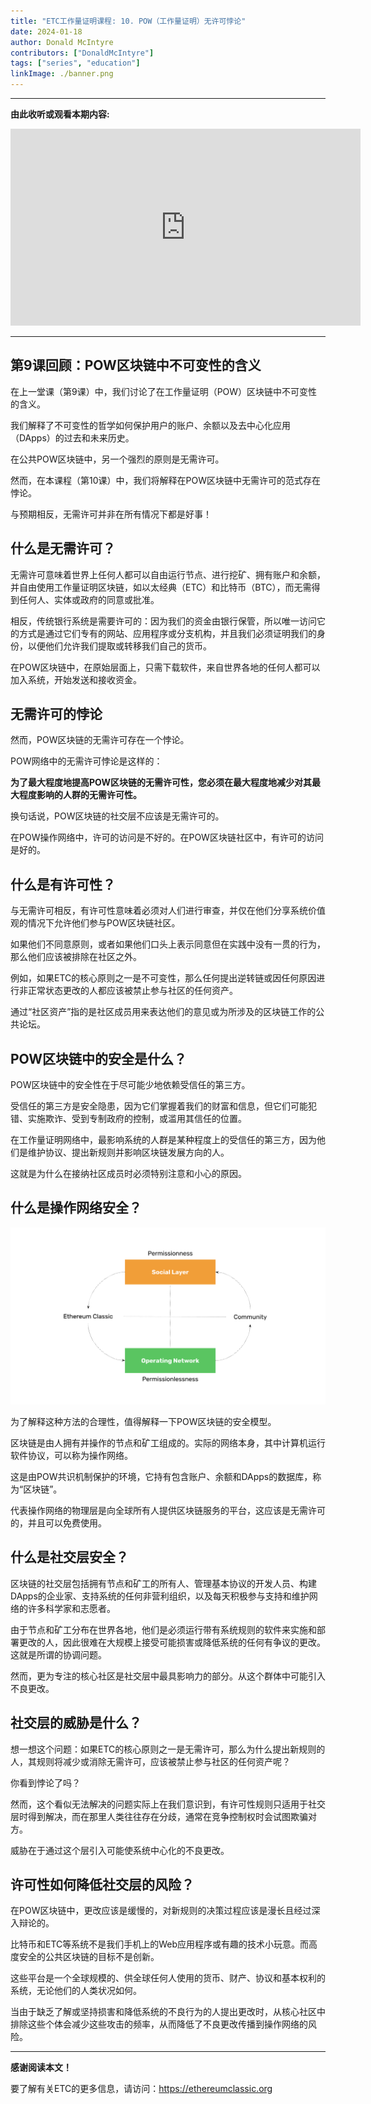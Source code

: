 ```yaml
---
title: "ETC工作量证明课程: 10. POW（工作量证明）无许可悖论"
date: 2024-01-18
author: Donald McIntyre
contributors: ["DonaldMcIntyre"]
tags: ["series", "education"]
linkImage: ./banner.png
---
```


---
**由此收听或观看本期内容:**

<iframe width="560" height="315" src="https://www.youtube.com/embed/qEx0iPgY6WY?si=d2lEx8Hhko2fF-5z" title="YouTube video player" frameborder="0" allow="accelerometer; autoplay; clipboard-write; encrypted-media; gyroscope; picture-in-picture; web-share" allowfullscreen></iframe>

---

## 第9课回顾：POW区块链中不可变性的含义

在上一堂课（第9课）中，我们讨论了在工作量证明（POW）区块链中不可变性的含义。

我们解释了不可变性的哲学如何保护用户的账户、余额以及去中心化应用（DApps）的过去和未来历史。

在公共POW区块链中，另一个强烈的原则是无需许可。

然而，在本课程（第10课）中，我们将解释在POW区块链中无需许可的范式存在悖论。

与预期相反，无需许可并非在所有情况下都是好事！

## 什么是无需许可？

无需许可意味着世界上任何人都可以自由运行节点、进行挖矿、拥有账户和余额，并自由使用工作量证明区块链，如以太经典（ETC）和比特币（BTC），而无需得到任何人、实体或政府的同意或批准。

相反，传统银行系统是需要许可的：因为我们的资金由银行保管，所以唯一访问它的方式是通过它们专有的网站、应用程序或分支机构，并且我们必须证明我们的身份，以便他们允许我们提取或转移我们自己的货币。

在POW区块链中，在原始层面上，只需下载软件，来自世界各地的任何人都可以加入系统，开始发送和接收资金。

## 无需许可的悖论

然而，POW区块链的无需许可存在一个悖论。

POW网络中的无需许可悖论是这样的：

**为了最大程度地提高POW区块链的无需许可性，您必须在最大程度地减少对其最大程度影响的人群的无需许可性。**

换句话说，POW区块链的社交层不应该是无需许可的。

在POW操作网络中，许可的访问是不好的。在POW区块链社区中，有许可的访问是好的。

## 什么是有许可性？

与无需许可相反，有许可性意味着必须对人们进行审查，并仅在他们分享系统价值观的情况下允许他们参与POW区块链社区。

如果他们不同意原则，或者如果他们口头上表示同意但在实践中没有一贯的行为，那么他们应该被排除在社区之外。

例如，如果ETC的核心原则之一是不可变性，那么任何提出逆转链或因任何原因进行非正常状态更改的人都应该被禁止参与社区的任何资产。

通过“社区资产”指的是社区成员用来表达他们的意见或为所涉及的区块链工作的公共论坛。

## POW区块链中的安全是什么？

POW区块链中的安全性在于尽可能少地依赖受信任的第三方。

受信任的第三方是安全隐患，因为它们掌握着我们的财富和信息，但它们可能犯错、实施欺诈、受到专制政府的控制，或滥用其信任的位置。

在工作量证明网络中，最影响系统的人群是某种程度上的受信任的第三方，因为他们是维护协议、提出新规则并影响区块链发展方向的人。

这就是为什么在接纳社区成员时必须特别注意和小心的原因。

## 什么是操作网络安全？

![](./1.png)

为了解释这种方法的合理性，值得解释一下POW区块链的安全模型。

区块链是由人拥有并操作的节点和矿工组成的。实际的网络本身，其中计算机运行软件协议，可以称为操作网络。

这是由POW共识机制保护的环境，它持有包含账户、余额和DApps的数据库，称为“区块链”。

代表操作网络的物理层是向全球所有人提供区块链服务的平台，这应该是无需许可的，并且可以免费使用。

## 什么是社交层安全？

区块链的社交层包括拥有节点和矿工的所有人、管理基本协议的开发人员、构建DApps的企业家、支持系统的任何非营利组织，以及每天积极参与支持和维护网络的许多科学家和志愿者。

由于节点和矿工分布在世界各地，他们是必须运行带有系统规则的软件来实施和部署更改的人，因此很难在大规模上接受可能损害或降低系统的任何有争议的更改。这就是所谓的协调问题。

然而，更为专注的核心社区是社交层中最具影响力的部分。从这个群体中可能引入不良更改。

## 社交层的威胁是什么？

想一想这个问题：如果ETC的核心原则之一是无需许可，那么为什么提出新规则的人，其规则将减少或消除无需许可，应该被禁止参与社区的任何资产呢？

你看到悖论了吗？

然而，这个看似无法解决的问题实际上在我们意识到，有许可性规则只适用于社交层时得到解决，而在那里人类往往存在分歧，通常在竞争控制权时会试图欺骗对方。

威胁在于通过这个层引入可能使系统中心化的不良更改。

## 许可性如何降低社交层的风险？

在POW区块链中，更改应该是缓慢的，对新规则的决策过程应该是漫长且经过深入辩论的。

比特币和ETC等系统不是我们手机上的Web应用程序或有趣的技术小玩意。而高度安全的公共区块链的目标不是创新。

这些平台是一个全球规模的、供全球任何人使用的货币、财产、协议和基本权利的系统，无论他们的人类状况如何。

当由于缺乏了解或坚持损害和降低系统的不良行为的人提出更改时，从核心社区中排除这些个体会减少这些攻击的频率，从而降低了不良更改传播到操作网络的风险。

---

**感谢阅读本文！**

要了解有关ETC的更多信息，请访问：https://ethereumclassic.org

